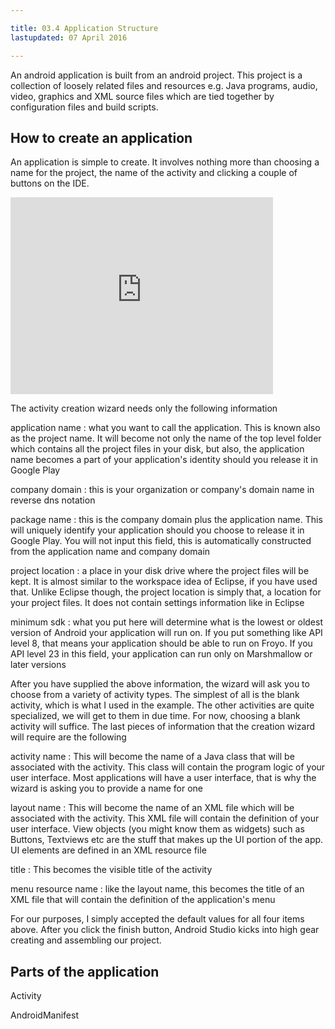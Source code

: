 ```yaml
---

title: 03.4 Application Structure
lastupdated: 07 April 2016

---
```


An android application is built from an android project. This project is a collection of loosely related files and resources e.g. Java programs, audio, video, graphics and XML source files which are tied together by configuration files and build scripts.  

## How to create an application 

An application is simple to create. It involves nothing more than choosing a name for the project, the name of the activity and clicking a couple of buttons on the IDE. 

<div class="video-container">
<iframe width="420" height="315" src="https://www.youtube.com/embed/Y6FbaC1Og1Q" frameborder="0" allowfullscreen></iframe>
</div>

The activity creation wizard needs only the following information

application name
: what you want to call the application. This is known also as the project name. It will become not only the name of the top level folder which contains all the project files in your disk, but also, the application name becomes a part of your application's identity should you release it in Google Play

company domain
: this is your organization or company's domain name in reverse dns notation

package name
: this is the company domain plus the application name. This will uniquely identify your application should you choose to release it in Google Play. You will not input this field, this is automatically constructed from the application name and company domain

project location
: a place in your disk drive where the project files will be kept. It is almost similar to the workspace idea of Eclipse, if you have used that. Unlike Eclipse though, the project location is simply that, a location for your project files. It does not contain settings information like in Eclipse

minimum sdk
: what you put here will determine what is the lowest or oldest version of Android your application will run on. If you put something like API level 8, that means your application should be able to run on Froyo. If you API level 23 in this field, your application can run only on Marshmallow or later versions

After you have supplied the above information, the wizard will ask you to choose  from a variety of activity types. The simplest of all is the blank activity, which is what I used in the example. The other activities are quite specialized, we will get to them in due time. For now, choosing a blank activity will suffice.  The last pieces of information that the creation wizard will require are the following

activity name
: This will become the name of a Java class that will be associated with the activity. This class will contain the program logic of your user interface. Most applications will have a user interface, that is why the wizard is asking you to provide a name for one

layout name
: This will become the name of an XML file which will be associated with the activity. This XML file will contain the definition of your user interface. View objects (you might know them as widgets) such as Buttons, Textviews etc are the stuff that makes up the UI portion of the app. UI elements are defined in an XML resource file

title
: This becomes the visible title of the activity

menu resource name
: like the layout name, this becomes the title of an XML file that will contain the definition of the application's menu 

For our purposes, I simply accepted the default values for all four items above.  After you click the finish button,  Android Studio kicks into high gear creating and assembling our project.  

## Parts of the application 

Activity

AndroidManifest





